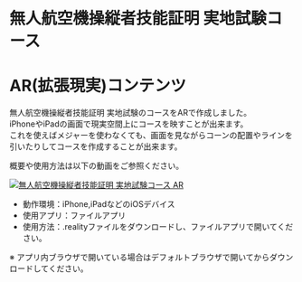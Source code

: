 # 無人航空機操縦者技能証明 実地試験コース
# AR(拡張現実)コンテンツ
 
無人航空機操縦者技能証明 実地試験のコースをARで作成しました。  
iPhoneやiPadの画面で現実空間上にコースを映すことが出来ます。  
これを使えばメジャーを使わなくても、画面を見ながらコーンの配置やラインを引いたりしてコースを作成することが出来ます。  
 
概要や使用方法は以下の動画をご参照ください。  


[![無人航空機操縦者技能証明 実地試験コース AR](http://img.youtube.com/vi/w9anxjQpvg0/0.jpg)](https://youtu.be/w9anxjQpvg0)

* 動作環境：iPhone,iPadなどのiOSデバイス
* 使用アプリ：ファイルアプリ
* 使用方法：.realityファイルをダウンロードし、ファイルアプリで開いてください。

※ アプリ内ブラウザで開いている場合はデフォルトブラウザで開いてからダウンロードしてください。
